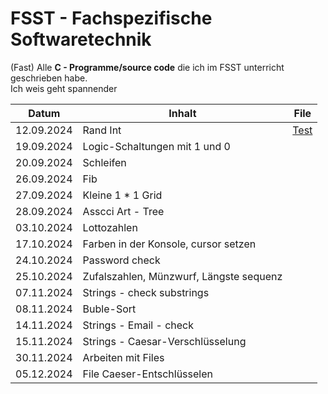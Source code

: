 # FSST - Fachspezifische Softwaretechnik
(Fast) Alle **C - Programme/source code** die ich im FSST unterricht geschrieben habe. <br>
Ich weis geht spannender


| Datum | Inhalt | File |
|-------|--------|------|
| 12.09.2024 | Rand Int | [Test](https://github.com/samuelfindenig/fsst/blob/main/20240912_FSST-MG.c) |
| 19.09.2024 | Logic-Schaltungen mit 1 und 0| |
| 20.09.2024 | Schleifen ||
| 26.09.2024 | Fib | |
| 27.09.2024 | Kleine 1 * 1 Grid | |
| 28.09.2024 | Asscci Art - Tree | |
| 03.10.2024 | Lottozahlen | |
| 17.10.2024 | Farben in der Konsole, cursor setzen| |
| 24.10.2024 | Password check | |
| 25.10.2024 | Zufalszahlen, Münzwurf, Längste sequenz||
| 07.11.2024 | Strings - check substrings| |
| 08.11.2024 | Buble-Sort | |
| 14.11.2024 | Strings - Email - check||
| 15.11.2024 | Strings - Caesar-Verschlüsselung ||
| 30.11.2024 | Arbeiten mit Files ||
| 05.12.2024 | File Caeser-Entschlüsselen ||

